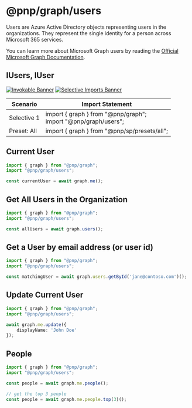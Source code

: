 # @pnp/graph/users

Users are Azure Active Directory objects representing users in the organizations. They represent the single identity for a person across Microsoft 365 services.  

You can learn more about Microsoft Graph users by reading the [Official Microsoft Graph Documentation](https://docs.microsoft.com/en-us/graph/api/resources/user?view=graph-rest-1.0).

## IUsers, IUser

[![Invokable Banner](https://img.shields.io/badge/Invokable-informational.svg)](../concepts/invokable.md) [![Selective Imports Banner](https://img.shields.io/badge/Selective%20Imports-informational.svg)](../concepts/selective-imports.md)  

|Scenario|Import Statement|
|--|--|
|Selective 1|import { graph } from "@pnp/graph";<br />import "@pnp/graph/users";|
|Preset: All|import { graph } from "@pnp/sp/presets/all";|

## Current User

```TypeScript
import { graph } from "@pnp/graph";
import "@pnp/graph/users";

const currentUser = await graph.me();
```

## Get All Users in the Organization

```TypeScript
import { graph } from "@pnp/graph";
import "@pnp/graph/users";

const allUsers = await graph.users();
```

## Get a User by email address (or user id)

```TypeScript
import { graph } from "@pnp/graph";
import "@pnp/graph/users";

const matchingUser = await graph.users.getById('jane@contoso.com')();
```

## Update Current User

```TypeScript
import { graph } from "@pnp/graph";
import "@pnp/graph/users";

await graph.me.update({
    displayName: 'John Doe'
});
```

## People

```TypeScript
import { graph } from "@pnp/graph";
import "@pnp/graph/users";

const people = await graph.me.people();

// get the top 3 people
const people = await graph.me.people.top(3)();
```
